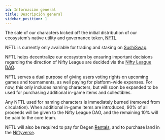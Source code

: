 ```yaml
---
id: Información general
title: Descripción general
sidebar_position: 1
---
```


The sale of our characters kicked off the initial distribution of our ecosystem’s native utility and governance token, [NFTL](https://www.coingecko.com/en/coins/nifty-league).

NFTL is currently only available for trading and staking on [SushiSwap](https://sushi.com/).

NFTL helps decentralize our ecosystem by ensuring important decisions regarding the direction of Nifty League are decided via the [Nifty League DAO](https://docs.niftyleague.com/overview/nifty-dao/overview).

NFTL serves a dual purpose of giving users voting rights on upcoming games and tournaments, as well paying for platform-wide expenses. For now, this only includes naming characters, but will soon be expanded to be used for purchasing additional in-game items and collectibles.

Any NFTL used for naming characters is immediately burned (removed from circulation). When additional in-game items are introduced, 90% of all proceeds will be given to the Nifty League DAO, and the remaining 10% will be paid to the core team.

NFTL will also be required to pay for Degen [Rentals](https://docs.niftyleague.com/guides/rentals/rental-overview), and to purchase land in the [Niftyverse](https://docs.niftyleague.com/overview/games/niftyverse).
